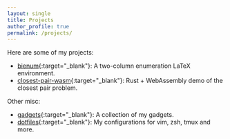 ```yaml
---
layout: single
title: Projects
author_profile: true
permalink: /projects/
---
```


Here are some of my projects:
- [bienum][bienum]{:target="_blank"}: A two-column enumeration LaTeX environment.
- [closest-pair-wasm][cp-wasm]{:target="_blank"}: Rust + WebAssembly demo of the closest pair problem.

Other misc:
- [gadgets][gadgets]{:target="_blank"}: A collection of my gadgets.
- [dotfiles][dotfiles]{:target="_blank"}: My configurations for vim, zsh, tmux and more.

[bienum]: https://github.com/weirane/bienum
[cp-wasm]: https://weirane.github.io/closest-pair-wasm
[gadgets]: https://github.com/weirane/gadgets
[dotfiles]: https://github.com/weirane/dotfiles
